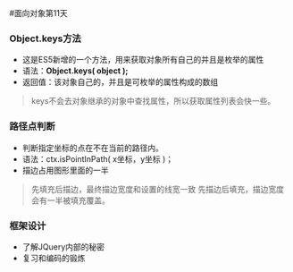 #面向对象第11天
### Object.keys方法 
- 这是ES5新增的一个方法，用来获取对象所有自己的并且是枚举的属性
- 语法：**Object.keys( object );**
- 返回值：该对象自己的，并且是可枚举的属性构成的数组
> keys不会去对象继承的对象中查找属性，所以获取属性列表会快一些。

### 路径点判断
- 判断指定坐标的点在不在当前的路径内。
- 语法：ctx.isPointInPath( x坐标，y坐标 )；
- 描边占用图形里面的一半
> 先填充后描边，最终描边宽度和设置的线宽一致
> 先描边后填充，描边宽度会有一半被填充覆盖。

### 框架设计
- 了解JQuery内部的秘密
- 复习和编码的锻炼